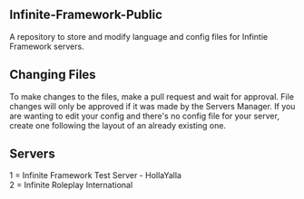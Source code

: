 ## Infinite-Framework-Public
A repository to store and modify language and config files for Infintie Framework servers.

## Changing Files
To make changes to the files, make a pull request and wait for approval. File changes will only be approved if it was made by the Servers Manager. If you are wanting to edit your config and there's no config file for your server, create one following the layout of an already existing one. 

## Servers

1 = Infinite Framework Test Server - HollaYalla<br/>
2 = Infinite Roleplay International